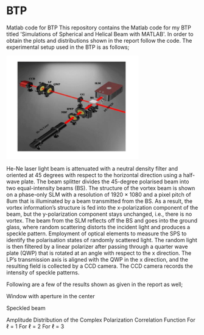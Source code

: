 # BTP
Matlab code for BTP
This repository contains the Matlab code for my BTP titled 'Simulations of Spherical and Helical Beam with MATLAB'. In order to obtain the plots and distributions shown in the report follow the code.
The experimental setup used in the BTP is as follows;

![Experimental Setup](images/es.png)

He-Ne laser light beam is attenuated with a neutral density filter and oriented at 45 degrees with respect to the horizontal direction using a half-wave plate. The beam splitter divides the 45-degree polarised beam into two equal-intensity beams (BS). The structure of the vortex beam is shown on a phase-only SLM with a resolution of 1920 × 1080 and a pixel pitch of 8um that is illuminated by a beam transmitted from the BS. As a result, the vortex information’s structure is fed into the x-polarization component of the beam, but the y-polarization component stays unchanged, i.e., there is no vortex. The beam from the SLM reflects off the BS and goes into the ground glass, where random scattering distorts the incident light and produces a speckle pattern. Employment of optical elements to measure the SPS to identify the polarisation states of randomly scattered light. The random light is then filtered by a linear polarizer after passing through a quarter wave plate (QWP) that is rotated at an angle with respect to the x direction. The LP’s transmission axis is aligned with the QWP in the x direction, and the resulting field is collected by a CCD camera. The CCD camera records the intensity of speckle patterns.

Following are a few of the results shown as given in the report as well;

Window with aperture in the center

Speckled beam

Amplitude Distribution of the Complex Polarization Correlation Function 
For ℓ = 1
For ℓ = 2
For ℓ = 3
